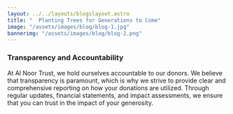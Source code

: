 ```yaml
---
layout: ../../layouts/blogslayout.astro
title: "  Planting Trees for Generations to Come"
image: "/assets/images/blog/blog-1.jpg"
bannerimg: "/assets/images/blog/blog-2.png"
---
```


### Transparency and Accountability

At Al Noor Trust, we hold ourselves accountable to our donors. We believe that transparency is paramount, which is why we strive to provide clear and comprehensive reporting on how your donations are utilized. Through regular updates, financial statements, and impact assessments, we ensure that you can trust in the impact of your generosity.
